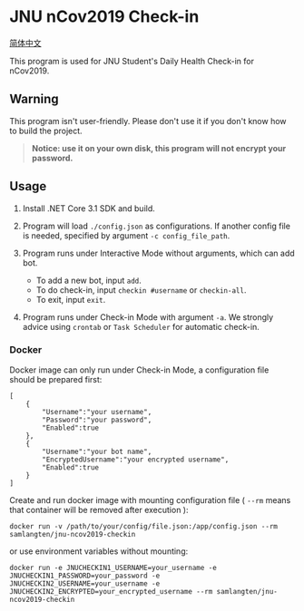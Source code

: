 # JNU nCov2019 Check-in

[简体中文](README.zh-CN.md)

This program is used for JNU Student's Daily Health Check-in for nCov2019.

## Warning

This program isn't user-friendly. Please don't use it if you don't know how to build the project.

> **Notice: use it on your own disk, this program will not encrypt your password.**

## Usage

1. Install .NET Core 3.1 SDK and build.

2. Program will load ```./config.json``` as configurations. If another config file is needed, specified by argument ```-c config_file_path```.

3. Program runs under Interactive Mode without arguments, which can add bot.

    * To add a new bot, input ```add```.
    * To do check-in, input ```checkin #username``` or ```checkin-all```.
    * To exit, input ```exit```.

4. Program runs under Check-in Mode with argument ```-a```. We strongly advice using ```crontab``` or ```Task Scheduler``` for automatic check-in.

### Docker

Docker image can only run under Check-in Mode, a configuration file should be prepared first:

```
[
    {
        "Username":"your username",
        "Password":"your password",
        "Enabled":true
    },
    {
        "Username":"your bot name",
        "EncryptedUsername":"your encrypted username",
        "Enabled":true
    }
]
```

Create and run docker image with mounting configuration file ( ```--rm``` means that container will be removed after execution ):

```
docker run -v /path/to/your/config/file.json:/app/config.json --rm samlangten/jnu-ncov2019-checkin
```

or use environment variables without mounting:

```
docker run -e JNUCHECKIN1_USERNAME=your_username -e JNUCHECKIN1_PASSWORD=your_password -e JNUCHECKIN2_USERNAME=your_username -e JNUCHECKIN2_ENCRYPTED=your_encrypted_username --rm samlangten/jnu-ncov2019-checkin
```